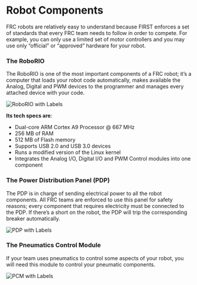 # Robot Components

FRC robots are relatively easy to understand because FIRST enforces a set of standards that every FRC team needs to follow in order to compete. For example, you can only use a limited set of motor controllers and you may use only “official” or “approved” hardware for your robot.

### The RoboRIO

The RoboRIO is one of the most important components of a FRC robot; it’s a computer that loads your robot code automatically, makes available the Analog, Digital and PWM devices to the programmer and manages every attached device with your code.

![RoboRIO with Labels](http://khengineering.github.io/RoboRio/controls/Images/roborio.jpg)

**Its tech specs are**:
-	Dual-core ARM Cortex A9 Processor @ 667 MHz
-	256 MB of RAM 
-	512 MB of Flash memory
-	Supports USB 2.0 and USB 3.0 devices
-	Runs a modified version of the Linux kernel
-	Integrates the Analog I/O, Digital I/O and PWM Control modules into one component

### The Power Distribution Panel (PDP)

The PDP is in charge of sending electrical power to all the robot components. All FRC teams are enforced to use this panel for safety reasons; every component that requires electricity must be connected to the PDP. If there’s a short on the robot, the PDP will trip the corresponding breaker automatically.

![PDP with Labels](http://khengineering.github.io/RoboRio/controls/Images/pdpinfo.png)

### The Pneumatics Control Module

If your team uses pneumatics to control some aspects of your robot, you will need this module to control your pneumatic components.

![PCM with Labels](http://khengineering.github.io/RoboRio/Images/pcminfo.png)
